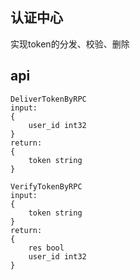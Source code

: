 ## 认证中心
实现token的分发、校验、删除  

## api
```
DeliverTokenByRPC
input: 
{
    user_id int32
}
return: 
{
    token string
}

VerifyTokenByRPC
input: 
{
    token string
}
return: 
{
    res bool
    user_id int32
}
```